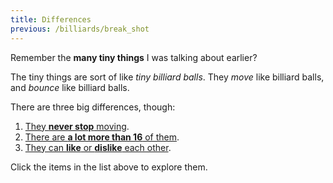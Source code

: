 ```yaml
---
title: Differences
previous: /billiards/break_shot
---
```


<script>
    var sim = createSimulation({
        initialize: function(simulation) {
            var p = simulation.parameters;
            p.friction = 0.2;
            p.boxWidth = 30;

            initBilliards(simulation, 16);

    		setToolbarAvailableTools(simulation.toolbar, ["impulse"]);
        }
    });
</script>


<div id="chapter">

<div class="page">
<div class="stepLog twoColumn">

Remember the **many tiny things** I was talking about earlier?


The tiny things are sort of like _tiny billiard balls_.
They _move_ like billiard balls, and _bounce_ like billiard balls.

There are three big differences, though:

1. [They **never stop** moving](/billiards/friction/stopping).
2. [There are **a lot more than 16** of them](/billiards/many/single_particle).
3. [They can **like** or **dislike** each other](/billiards/interaction/love).

Click the items in the list above to explore them.

</div>

<div class="twoColumn">
<script>
	insertHere(sim.div);
</script>
</div>
</div>
</div>